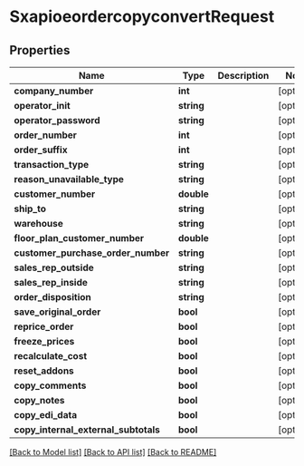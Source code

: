 # SxapioeordercopyconvertRequest

## Properties
Name | Type | Description | Notes
------------ | ------------- | ------------- | -------------
**company_number** | **int** |  | [optional] 
**operator_init** | **string** |  | [optional] 
**operator_password** | **string** |  | [optional] 
**order_number** | **int** |  | [optional] 
**order_suffix** | **int** |  | [optional] 
**transaction_type** | **string** |  | [optional] 
**reason_unavailable_type** | **string** |  | [optional] 
**customer_number** | **double** |  | [optional] 
**ship_to** | **string** |  | [optional] 
**warehouse** | **string** |  | [optional] 
**floor_plan_customer_number** | **double** |  | [optional] 
**customer_purchase_order_number** | **string** |  | [optional] 
**sales_rep_outside** | **string** |  | [optional] 
**sales_rep_inside** | **string** |  | [optional] 
**order_disposition** | **string** |  | [optional] 
**save_original_order** | **bool** |  | [optional] 
**reprice_order** | **bool** |  | [optional] 
**freeze_prices** | **bool** |  | [optional] 
**recalculate_cost** | **bool** |  | [optional] 
**reset_addons** | **bool** |  | [optional] 
**copy_comments** | **bool** |  | [optional] 
**copy_notes** | **bool** |  | [optional] 
**copy_edi_data** | **bool** |  | [optional] 
**copy_internal_external_subtotals** | **bool** |  | [optional] 

[[Back to Model list]](../README.md#documentation-for-models) [[Back to API list]](../README.md#documentation-for-api-endpoints) [[Back to README]](../README.md)


